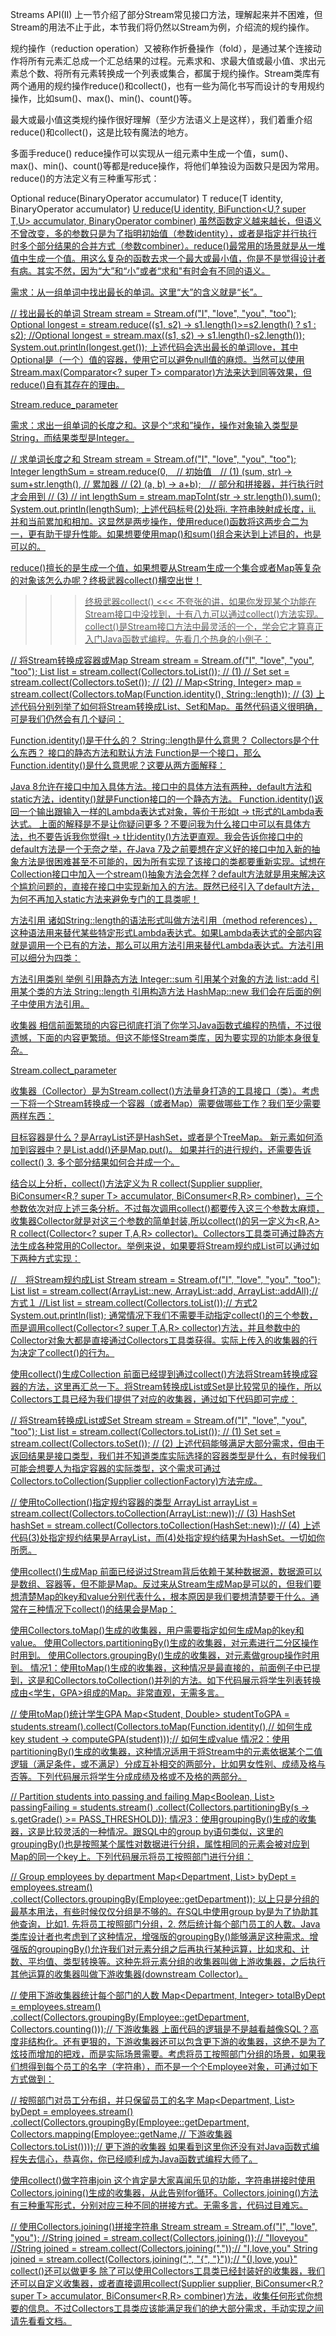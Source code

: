 Streams API(II)
上一节介绍了部分Stream常见接口方法，理解起来并不困难，但Stream的用法不止于此，本节我们将仍然以Stream为例，介绍流的规约操作。

规约操作（reduction operation）又被称作折叠操作（fold），是通过某个连接动作将所有元素汇总成一个汇总结果的过程。元素求和、求最大值或最小值、求出元素总个数、将所有元素转换成一个列表或集合，都属于规约操作。Stream类库有两个通用的规约操作reduce()和collect()，也有一些为简化书写而设计的专用规约操作，比如sum()、max()、min()、count()等。

最大或最小值这类规约操作很好理解（至少方法语义上是这样），我们着重介绍reduce()和collect()，这是比较有魔法的地方。

多面手reduce()
reduce操作可以实现从一组元素中生成一个值，sum()、max()、min()、count()等都是reduce操作，将他们单独设为函数只是因为常用。reduce()的方法定义有三种重写形式：

Optional<T> reduce(BinaryOperator<T> accumulator)
T reduce(T identity, BinaryOperator<T> accumulator)
<U> U reduce(U identity, BiFunction<U,? super T,U> accumulator, BinaryOperator<U> combiner)
虽然函数定义越来越长，但语义不曾改变，多的参数只是为了指明初始值（参数identity），或者是指定并行执行时多个部分结果的合并方式（参数combiner）。reduce()最常用的场景就是从一堆值中生成一个值。用这么复杂的函数去求一个最大或最小值，你是不是觉得设计者有病。其实不然，因为“大”和“小”或者“求和"有时会有不同的语义。

需求：从一组单词中找出最长的单词。这里“大”的含义就是“长”。

// 找出最长的单词
Stream<String> stream = Stream.of("I", "love", "you", "too");
Optional<String> longest = stream.reduce((s1, s2) -> s1.length()>=s2.length() ? s1 : s2);
//Optional<String> longest = stream.max((s1, s2) -> s1.length()-s2.length());
System.out.println(longest.get());
上述代码会选出最长的单词love，其中Optional是（一个）值的容器，使用它可以避免null值的麻烦。当然可以使用Stream.max(Comparator<? super T> comparator)方法来达到同等效果，但reduce()自有其存在的理由。

Stream.reduce_parameter

需求：求出一组单词的长度之和。这是个“求和”操作，操作对象输入类型是String，而结果类型是Integer。

// 求单词长度之和
Stream<String> stream = Stream.of("I", "love", "you", "too");
Integer lengthSum = stream.reduce(0,　// 初始值　// (1)
        (sum, str) -> sum+str.length(), // 累加器 // (2)
        (a, b) -> a+b);　// 部分和拼接器，并行执行时才会用到 // (3)
// int lengthSum = stream.mapToInt(str -> str.length()).sum();
System.out.println(lengthSum);
上述代码标号(2)处将i. 字符串映射成长度，ii. 并和当前累加和相加。这显然是两步操作，使用reduce()函数将这两步合二为一，更有助于提升性能。如果想要使用map()和sum()组合来达到上述目的，也是可以的。

reduce()擅长的是生成一个值，如果想要从Stream生成一个集合或者Map等复杂的对象该怎么办呢？终极武器collect()横空出世！

>>> 终极武器collect() <<<
不夸张的讲，如果你发现某个功能在Stream接口中没找到，十有八九可以通过collect()方法实现。collect()是Stream接口方法中最灵活的一个，学会它才算真正入门Java函数式编程。先看几个热身的小例子：

// 将Stream转换成容器或Map
Stream<String> stream = Stream.of("I", "love", "you", "too");
List<String> list = stream.collect(Collectors.toList()); // (1)
// Set<String> set = stream.collect(Collectors.toSet()); // (2)
// Map<String, Integer> map = stream.collect(Collectors.toMap(Function.identity(), String::length)); // (3)
上述代码分别列举了如何将Stream转换成List、Set和Map。虽然代码语义很明确，可是我们仍然会有几个疑问：

Function.identity()是干什么的？
String::length是什么意思？
Collectors是个什么东西？
接口的静态方法和默认方法
Function是一个接口，那么Function.identity()是什么意思呢？这要从两方面解释：

Java 8允许在接口中加入具体方法。接口中的具体方法有两种，default方法和static方法，identity()就是Function接口的一个静态方法。
Function.identity()返回一个输出跟输入一样的Lambda表达式对象，等价于形如t -> t形式的Lambda表达式。
上面的解释是不是让你疑问更多？不要问我为什么接口中可以有具体方法，也不要告诉我你觉得t -> t比identity()方法更直观。我会告诉你接口中的default方法是一个无奈之举，在Java 7及之前要想在定义好的接口中加入新的抽象方法是很困难甚至不可能的，因为所有实现了该接口的类都要重新实现。试想在Collection接口中加入一个stream()抽象方法会怎样？default方法就是用来解决这个尴尬问题的，直接在接口中实现新加入的方法。既然已经引入了default方法，为何不再加入static方法来避免专门的工具类呢！

方法引用
诸如String::length的语法形式叫做方法引用（method references），这种语法用来替代某些特定形式Lambda表达式。如果Lambda表达式的全部内容就是调用一个已有的方法，那么可以用方法引用来替代Lambda表达式。方法引用可以细分为四类：

方法引用类别	举例
引用静态方法	Integer::sum
引用某个对象的方法	list::add
引用某个类的方法	String::length
引用构造方法	HashMap::new
我们会在后面的例子中使用方法引用。

收集器
相信前面繁琐的内容已彻底打消了你学习Java函数式编程的热情，不过很遗憾，下面的内容更繁琐。但这不能怪Stream类库，因为要实现的功能本身很复杂。

Stream.collect_parameter

收集器（Collector）是为Stream.collect()方法量身打造的工具接口（类）。考虑一下将一个Stream转换成一个容器（或者Map）需要做哪些工作？我们至少需要两样东西：

目标容器是什么？是ArrayList还是HashSet，或者是个TreeMap。
新元素如何添加到容器中？是List.add()还是Map.put()。
如果并行的进行规约，还需要告诉collect() 3. 多个部分结果如何合并成一个。

结合以上分析，collect()方法定义为<R> R collect(Supplier<R> supplier, BiConsumer<R,? super T> accumulator, BiConsumer<R,R> combiner)，三个参数依次对应上述三条分析。不过每次调用collect()都要传入这三个参数太麻烦，收集器Collector就是对这三个参数的简单封装,所以collect()的另一定义为<R,A> R collect(Collector<? super T,A,R> collector)。Collectors工具类可通过静态方法生成各种常用的Collector。举例来说，如果要将Stream规约成List可以通过如下两种方式实现：

//　将Stream规约成List
Stream<String> stream = Stream.of("I", "love", "you", "too");
List<String> list = stream.collect(ArrayList::new, ArrayList::add, ArrayList::addAll);// 方式１
//List<String> list = stream.collect(Collectors.toList());// 方式2
System.out.println(list);
通常情况下我们不需要手动指定collect()的三个参数，而是调用collect(Collector<? super T,A,R> collector)方法，并且参数中的Collector对象大都是直接通过Collectors工具类获得。实际上传入的收集器的行为决定了collect()的行为。

使用collect()生成Collection
前面已经提到通过collect()方法将Stream转换成容器的方法，这里再汇总一下。将Stream转换成List或Set是比较常见的操作，所以Collectors工具已经为我们提供了对应的收集器，通过如下代码即可完成：

// 将Stream转换成List或Set
Stream<String> stream = Stream.of("I", "love", "you", "too");
List<String> list = stream.collect(Collectors.toList()); // (1)
Set<String> set = stream.collect(Collectors.toSet()); // (2)
上述代码能够满足大部分需求，但由于返回结果是接口类型，我们并不知道类库实际选择的容器类型是什么，有时候我们可能会想要人为指定容器的实际类型，这个需求可通过Collectors.toCollection(Supplier<C> collectionFactory)方法完成。

// 使用toCollection()指定规约容器的类型
ArrayList<String> arrayList = stream.collect(Collectors.toCollection(ArrayList::new));// (3)
HashSet<String> hashSet = stream.collect(Collectors.toCollection(HashSet::new));// (4)
上述代码(3)处指定规约结果是ArrayList，而(4)处指定规约结果为HashSet。一切如你所愿。

使用collect()生成Map
前面已经说过Stream背后依赖于某种数据源，数据源可以是数组、容器等，但不能是Map。反过来从Stream生成Map是可以的，但我们要想清楚Map的key和value分别代表什么，根本原因是我们要想清楚要干什么。通常在三种情况下collect()的结果会是Map：

使用Collectors.toMap()生成的收集器，用户需要指定如何生成Map的key和value。
使用Collectors.partitioningBy()生成的收集器，对元素进行二分区操作时用到。
使用Collectors.groupingBy()生成的收集器，对元素做group操作时用到。
情况1：使用toMap()生成的收集器，这种情况是最直接的，前面例子中已提到，这是和Collectors.toCollection()并列的方法。如下代码展示将学生列表转换成由<学生，GPA>组成的Map。非常直观，无需多言。

// 使用toMap()统计学生GPA
Map<Student, Double> studentToGPA =
     students.stream().collect(Collectors.toMap(Function.identity(),// 如何生成key
                                     student -> computeGPA(student)));// 如何生成value
情况2：使用partitioningBy()生成的收集器，这种情况适用于将Stream中的元素依据某个二值逻辑（满足条件，或不满足）分成互补相交的两部分，比如男女性别、成绩及格与否等。下列代码展示将学生分成成绩及格或不及格的两部分。

// Partition students into passing and failing
Map<Boolean, List<Student>> passingFailing = students.stream()
         .collect(Collectors.partitioningBy(s -> s.getGrade() >= PASS_THRESHOLD));
情况3：使用groupingBy()生成的收集器，这是比较灵活的一种情况。跟SQL中的group by语句类似，这里的groupingBy()也是按照某个属性对数据进行分组，属性相同的元素会被对应到Map的同一个key上。下列代码展示将员工按照部门进行分组：

// Group employees by department
Map<Department, List<Employee>> byDept = employees.stream()
            .collect(Collectors.groupingBy(Employee::getDepartment));
以上只是分组的最基本用法，有些时候仅仅分组是不够的。在SQL中使用group by是为了协助其他查询，比如1. 先将员工按照部门分组，2. 然后统计每个部门员工的人数。Java类库设计者也考虑到了这种情况，增强版的groupingBy()能够满足这种需求。增强版的groupingBy()允许我们对元素分组之后再执行某种运算，比如求和、计数、平均值、类型转换等。这种先将元素分组的收集器叫做上游收集器，之后执行其他运算的收集器叫做下游收集器(downstream Collector)。

// 使用下游收集器统计每个部门的人数
Map<Department, Integer> totalByDept = employees.stream()
                    .collect(Collectors.groupingBy(Employee::getDepartment,
                                                   Collectors.counting()));// 下游收集器
上面代码的逻辑是不是越看越像SQL？高度非结构化。还有更狠的，下游收集器还可以包含更下游的收集器，这绝不是为了炫技而增加的把戏，而是实际场景需要。考虑将员工按照部门分组的场景，如果我们想得到每个员工的名字（字符串），而不是一个个Employee对象，可通过如下方式做到：

// 按照部门对员工分布组，并只保留员工的名字
Map<Department, List<String>> byDept = employees.stream()
                .collect(Collectors.groupingBy(Employee::getDepartment,
                        Collectors.mapping(Employee::getName,// 下游收集器
                                Collectors.toList())));// 更下游的收集器
如果看到这里你还没有对Java函数式编程失去信心，恭喜你，你已经顺利成为Java函数式编程大师了。

使用collect()做字符串join
这个肯定是大家喜闻乐见的功能，字符串拼接时使用Collectors.joining()生成的收集器，从此告别for循环。Collectors.joining()方法有三种重写形式，分别对应三种不同的拼接方式。无需多言，代码过目难忘。

// 使用Collectors.joining()拼接字符串
Stream<String> stream = Stream.of("I", "love", "you");
//String joined = stream.collect(Collectors.joining());// "Iloveyou"
//String joined = stream.collect(Collectors.joining(","));// "I,love,you"
String joined = stream.collect(Collectors.joining(",", "{", "}"));// "{I,love,you}"
collect()还可以做更多
除了可以使用Collectors工具类已经封装好的收集器，我们还可以自定义收集器，或者直接调用collect(Supplier<R> supplier, BiConsumer<R,? super T> accumulator, BiConsumer<R,R> combiner)方法，收集任何形式你想要的信息。不过Collectors工具类应该能满足我们的绝大部分需求，手动实现之间请先看看文档。